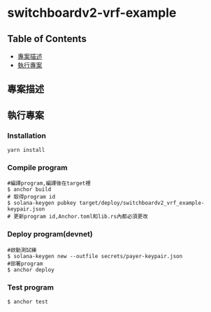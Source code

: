 # switchboardv2-vrf-example
## Table of Contents

* [專案描述](#專案描述)
* [執行專案](#執行專案)

## 專案描述



## 執行專案

### Installation
```shell
yarn install
```

### Compile program
```shell
#編譯program,編譯後在target裡
$ anchor build
# 取得program id
$ solana-keygen pubkey target/deploy/switchboardv2_vrf_example-keypair.json
# 更新program id,Anchor.toml和lib.rs內都必須更改
```

### Deploy program(devnet)
```shell
#啟動測試練
$ solana-keygen new --outfile secrets/payer-keypair.json
#部署program
$ anchor deploy
```

### Test program
```shell
$ anchor test
```